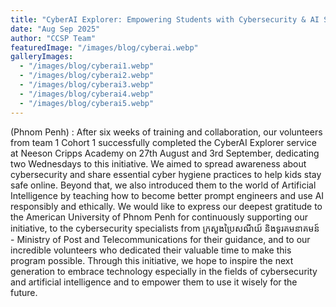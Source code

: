 ```yaml
---
title: "CyberAI Explorer: Empowering Students with Cybersecurity & AI Skills"
date: "Aug Sep 2025"
author: "CCSP Team"
featuredImage: "/images/blog/cyberai.webp"
galleryImages:
  - "/images/blog/cyberai1.webp"
  - "/images/blog/cyberai2.webp"
  - "/images/blog/cyberai3.webp"
  - "/images/blog/cyberai4.webp"
  - "/images/blog/cyberai5.webp"
---
```


(Phnom Penh) : After six weeks of training and collaboration, our volunteers from team 1 Cohort 1 successfully completed the CyberAI Explorer service at Neeson Cripps Academy on 27th August and 3rd September, dedicating two Wednesdays to this initiative.
We aimed to spread awareness about cybersecurity and share essential cyber hygiene practices to help kids stay safe online. Beyond that, we also introduced them to the world of Artificial Intelligence by teaching how to become better prompt engineers and use AI responsibly and ethically.
We would like to express our deepest gratitude to the American University of Phnom Penh for continuously supporting our initiative, to the cybersecurity specialists from ក្រសួងប្រៃសណីយ៍ និងទូរគមនាគមន៍ - Ministry of Post and Telecommunications for their guidance, and to our incredible volunteers who dedicated their valuable time to make this program possible.
Through this initiative, we hope to inspire the next generation to embrace technology especially in the fields of cybersecurity and artificial intelligence and to empower them to use it wisely for the future.

